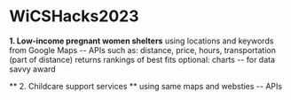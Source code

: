 # WiCSHacks2023

**1. Low-income pregnant women shelters** 
   using locations and keywords from Google Maps -- APIs
   such as: distance, price, hours, transportation (part of distance)
   returns rankings of best fits
     optional: charts -- for data savvy award
     
** 2. Childcare support services **
   using same maps and websties -- APIs 
